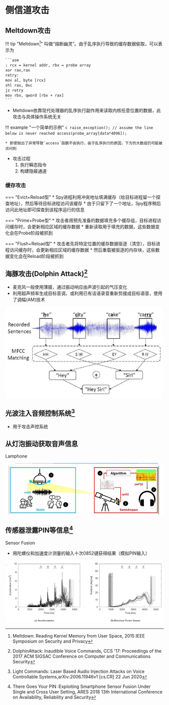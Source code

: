 侧信道攻击
===

## Meltdown攻击

!!! tip "Meltdown[^1]"
    叫做“熔断幽灵”。由于乱序执行导致的缓存数据偷取，可以表示为

    ```asm
    ; rcx = kernel addr, rbx = probe array
    xor rax,rax
    retry:
    mov al, byte [rcx]
    shl rax, 0xc
    jz retry
    mov rbx, qword [rbx + rax]
    ```

* Meltdown依靠现代处理器的乱序执行副作用来读取内核任意位置的数据，此攻击与具体操作系统无关

!!! example "一个简单的示例"
    ```c
    raise_exception();
    // assume the line below is never reached
    access(probe_array[data*4096]);
    ```

    * 即使抛出了异常导致`access`函数不会执行，由于乱序执行的原因，下方的大数组仍可能被访问到

* 攻击过程
    1. 执行瞬态指令
    2. 构建隐蔽通道

### 缓存攻击

=== "Evict+Reload型"
    * Spy进程利用冲突地址填满缓存（给目标进程留一个探查地址），然后等待目标进程访问该缓存
    * 由于只留下了一个地址，Spy程序稍后访问此地址即可探查到该程序运行的信息

=== "Prime+Probe型"
    * 攻击者用预先准备的数据填充多个缓存组，目标进程访问缓存时，会更新相应区域的缓存数据
    * 重新读取用于填充的数据，这些数据变化会在Probe阶段被抓到

=== "Flush+Reload型"
    * 攻击者先将特定位置的缓存数据驱逐（清空），目标进程访问缓存时，会更新相应区域的缓存数据
    * 然后重载被驱逐的内存块，这些数据变化会在Reload阶段被抓到

## 海豚攻击(Dolphin Attack)[^2]
* 麦克风一般使用薄膜，通过振动响应由声波引起的气压变化
* 利用超声频率生成目标音调，或利用已有话语录音重新剪接成目标语音，使用了调幅(AM)技术

![](md-img/sidechannel_1.jpg)

## 光波注入音频控制系统[^3]
* 用于攻击声控系统

## 从灯泡振动获取音声信息
Lamphone

![](md-img/sidechannel_2.jpg)

## 传感器泄露PIN等信息[^4]
Sensor Fusion

* 用陀螺仪和加速度计测量的输入十次0852键获得结果（模拟PIN输入）

![](md-img/sidechannel_3.jpg)

[^1]: Meltdown: Reading Kernel Memory from User Space, 2015 IEEE Symposium on Security and Privacy
[^2]: DolphinAttack: Inaudible Voice Commands, CCS '17: Proceedings of the 2017 ACM SIGSAC Conference on Computer and Communications Security
[^3]: Light Commands: Laser Based Audio Injection Attacks on Voice Controllable Systems,arXiv:2006.11946v1 [cs.CR] 22 Jun 2020
[^4]: There Goes Your PIN :Exploiting Smartphone Sensor Fusion Under Single and Cross User Setting, ARES 2018 13th International Conference on Availability, Reliability and Security
